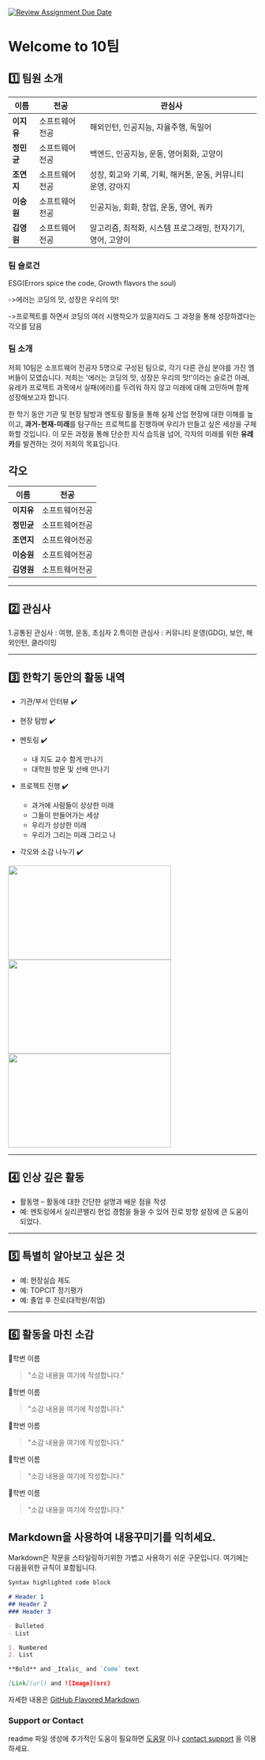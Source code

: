 [![Review Assignment Due Date](https://classroom.github.com/assets/deadline-readme-button-22041afd0340ce965d47ae6ef1cefeee28c7c493a6346c4f15d667ab976d596c.svg)](https://classroom.github.com/a/74LBcwD_)
# Welcome to 10팀

## 1️⃣ 팀원 소개

| **이름** | **전공** | **관심사** |
| --- | --- | --- |
| **이지유** | 소프트웨어전공 | 해외인턴, 인공지능, 자율주행, 독일어 |
| **정민균** | 소프트웨어전공 | 백엔드, 인공지능, 운동, 영어회화, 고양이 |
| **조연지** | 소프트웨어전공 | 성장, 회고와 기록, 기획, 해커톤, 운동, 커뮤니티 운영, 강아지|
| **이승원** | 소프트웨어전공 | 인공지능, 회화, 창업, 운동, 영어, 쿼카 |
| **김영원** | 소프트웨어전공 | 알고리즘, 최적화, 시스템 프로그래밍, 전자기기, 영어, 고양이 |

### 팀 슬로건

ESG(Errors spice the code, Growth flavors the soul)

->에러는 코딩의 맛, 성장은 우리의 맛!

->프로젝트를 하면서 코딩의 여러 시행착오가 있을지라도 그 과정을 통해 성장하겠다는 각오를 담음

### 팀 소개

저희 10팀은 소프트웨어 전공자 5명으로 구성된 팀으로, 각기 다른 관심 분야를 가진 멤버들이 모였습니다. 저희는 '에러는 코딩의 맛, 성장은 우리의 맛!'이라는 슬로건 아래, 유레카 프로젝트 과목에서 실패(에러)를 두려워 하지 않고 미래에 대해 고민하며 함께 성장해보고자 합니다.

한 학기 동안 기관 및 현장 탐방과 멘토링 활동을 통해 실제 산업 현장에 대한 이해를 높이고, **과거-현재-미래**를 탐구하는 프로젝트를 진행하며 우리가 만들고 싶은 세상을 구체화할 것입니다. 이 모든 과정을 통해 단순한 지식 습득을 넘어, 각자의 미래를 위한 **유레카**를 발견하는 것이 저희의 목표입니다.

## 각오
| **이름** | **전공** |
| --- | --- |
| **이지유** | 소프트웨어전공 |
| **정민균** | 소프트웨어전공 |
| **조연지** | 소프트웨어전공 |
| **이승원** | 소프트웨어전공 |
| **김영원** | 소프트웨어전공 |


***

## 2️⃣ 관심사 
1.공통된 관심사 : 여행, 운동, 초심자
2.특이한 관심사 : 커뮤니티 운영(GDG), 보안, 해외인턴, 클라이밍

***



## 3️⃣ 한학기 동안의 활동 내역 

- 기관/부서 인터뷰 ✔️  

- 현장 탐방 ✔️  

- 멘토링 ✔️  
  - 내 지도 교수 함게 만나기
  - 대학원 방문 및 선배 만나기

- 프로젝트 진행 ✔️  
  - 과거에 사람들이 상상한 미래
  - 그들이 만들어가는 세상
  - 우리가 상상한 미래
  - 우리가 그리는 미래 그리고 나

- 각오와 소감 나누기 ✔️  


<!-- 활동 사진 추가 예시 -->
<img src="https://pixnio.com/free-images/2017/08/14/2017-08-14-13-09-09-960x651.jpg?text=활동사진1" width="330" height="190"/>
<img src="https://pixnio.com/free-images/2017/08/14/2017-08-14-20-51-02-960x640.jpg?text=활동사진2" width="330" height="190"/>
<img src="https://pixnio.com/free-images/2017/08/15/2017-08-15-10-05-39-960x640.jpg?text=활동사진3" width="330" height="190"/>

***

## 4️⃣ 인상 깊은 활동

- 활동명 – 활동에 대한 간단한 설명과 배운 점을 작성  
- 예: 멘토링에서 실리콘밸리 현업 경험을 들을 수 있어 진로 방향 설정에 큰 도움이 되었다.  

***

## 5️⃣ 특별히 알아보고 싶은 것
- 예: 현장실습 제도
- 예: TOPCIT 정기평가
- 예: 졸업 후 진로(대학원/취업)

***

## 6️⃣ 활동을 마친 소감

🔗학번 이름  
> "소감 내용을 여기에 작성합니다."

🔗학번 이름  
> "소감 내용을 여기에 작성합니다."

🔗학번 이름  
> "소감 내용을 여기에 작성합니다."

🔗학번 이름  
> "소감 내용을 여기에 작성합니다."

🔗학번 이름  
> "소감 내용을 여기에 작성합니다."


## Markdown을 사용하여 내용꾸미기를 익히세요.

Markdown은 작문을 스타일링하기위한 가볍고 사용하기 쉬운 구문입니다. 여기에는 다음을위한 규칙이 포함됩니다.

```markdown
Syntax highlighted code block

# Header 1
## Header 2
### Header 3

- Bulleted
- List

1. Numbered
2. List

**Bold** and _Italic_ and `Code` text

[Link](url) and ![Image](src)
```

자세한 내용은 [GitHub Flavored Markdown](https://guides.github.com/features/mastering-markdown/).

### Support or Contact

readme 파일 생성에 추가적인 도움이 필요하면 [도움말](https://help.github.com/articles/about-readmes/) 이나 [contact support](https://github.com/contact) 을 이용하세요.

